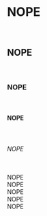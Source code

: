 <!doctype html>
<head>
</head>

<body>
  <h1>NOPE</h1></br>
  <h2>NOPE</h2></br>
  <h3>NOPE</h3></br>
  <h4>NOPE</h5></br>
  <h6>NOPE</h6></br>
  <h7>NOPE</h7></br>
  <h8>NOPE</h8></br>
  <h9>NOPE</h9></br>
  <h10>NOPE</h10></br>
  <h11>NOPE</h11></br>
  
</body>
</html>
